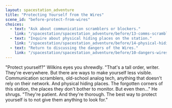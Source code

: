 ```yaml
---
layout: spacestation_adventure
title: "Protecting Yourself from the Wires"
scene_id: "before-protect-from-wires"
choices:
  - text: "Ask about communication scramblers or blockers."
    link: "/spacestation/spacestation_adventure/before/13-comms-scramblers"
  - text: "Inquire about physical hiding places on the station."
    link: "/spacestation/spacestation_adventure/before/14-physical-hiding"
  - text: "Return to discussing the dangers of the Wires."
    link: "/spacestation/spacestation_adventure/before/10-dangers-wires"
---
```


"Protect yourself?" Wilkins eyes you shrewdly. "That's a tall order, writer. They're everywhere. But there are ways to make yourself less visible. Communication scramblers, old-school analog tech, anything that doesn't rely on their network. And physical hiding places. The forgotten corners of this station, the places they don't bother to monitor. But even then..." He shrugs. "They're patient. And they're thorough. The best way to protect yourself is to not give them anything to look for."

